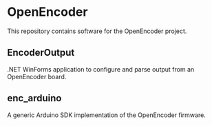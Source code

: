 # OpenEncoder
This repository contains software for the OpenEncoder project.

## EncoderOutput
.NET WinForms application to configure and parse output from an OpenEncoder board.

## enc_arduino
A generic Arduino SDK implementation of the OpenEncoder firmware.